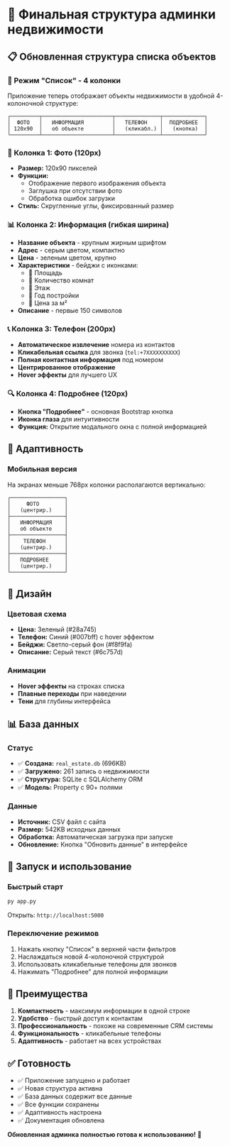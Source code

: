 # 🎯 Финальная структура админки недвижимости

## 📋 Обновленная структура списка объектов

### 🔄 Режим "Список" - 4 колонки

Приложение теперь отображает объекты недвижимости в удобной 4-колоночной структуре:

```
┌─────────┬──────────────────────┬──────────────┬─────────────┐
│  ФОТО   │   ИНФОРМАЦИЯ         │   ТЕЛЕФОН    │  ПОДРОБНЕЕ  │
│ 120x90  │   об объекте         │   (кликабл.) │   (кнопка)  │
└─────────┴──────────────────────┴──────────────┴─────────────┘
```

### 📸 Колонка 1: Фото (120px)
- **Размер:** 120x90 пикселей
- **Функции:** 
  - Отображение первого изображения объекта
  - Заглушка при отсутствии фото
  - Обработка ошибок загрузки
- **Стиль:** Скругленные углы, фиксированный размер

### 📊 Колонка 2: Информация (гибкая ширина)
- **Название объекта** - крупным жирным шрифтом
- **Адрес** - серым цветом, компактно
- **Цена** - зеленым цветом, крупно
- **Характеристики** - бейджи с иконками:
  - 📏 Площадь
  - 🚪 Количество комнат  
  - 🏢 Этаж
  - 📅 Год постройки
  - 🧮 Цена за м²
- **Описание** - первые 150 символов

### 📞 Колонка 3: Телефон (200px)
- **Автоматическое извлечение** номера из контактов
- **Кликабельная ссылка** для звонка (`tel:+7XXXXXXXXXX`)
- **Полная контактная информация** под номером
- **Центрированное отображение**
- **Hover эффекты** для лучшего UX

### 🔍 Колонка 4: Подробнее (120px)
- **Кнопка "Подробнее"** - основная Bootstrap кнопка
- **Иконка глаза** для интуитивности
- **Функция:** Открытие модального окна с полной информацией

## 📱 Адаптивность

### Мобильная версия
На экранах меньше 768px колонки располагаются вертикально:

```
┌─────────────────┐
│     ФОТО        │
│   (центрир.)    │
├─────────────────┤
│   ИНФОРМАЦИЯ    │
│   об объекте    │
├─────────────────┤
│    ТЕЛЕФОН      │
│   (центрир.)    │
├─────────────────┤
│   ПОДРОБНЕЕ     │
│   (центрир.)    │
└─────────────────┘
```

## 🎨 Дизайн

### Цветовая схема
- **Цена:** Зеленый (#28a745)
- **Телефон:** Синий (#007bff) с hover эффектом
- **Бейджи:** Светло-серый фон (#f8f9fa)
- **Описание:** Серый текст (#6c757d)

### Анимации
- **Hover эффекты** на строках списка
- **Плавные переходы** при наведении
- **Тени** для глубины интерфейса

## 📊 База данных

### Статус
- ✅ **Создана:** `real_estate.db` (696KB)
- ✅ **Загружено:** 261 запись о недвижимости
- ✅ **Структура:** SQLite с SQLAlchemy ORM
- ✅ **Модель:** Property с 90+ полями

### Данные
- **Источник:** CSV файл с сайта
- **Размер:** 542KB исходных данных
- **Обработка:** Автоматическая загрузка при запуске
- **Обновление:** Кнопка "Обновить данные" в интерфейсе

## 🚀 Запуск и использование

### Быстрый старт
```bash
py app.py
```
Открыть: `http://localhost:5000`

### Переключение режимов
1. Нажать кнопку "Список" в верхней части фильтров
2. Наслаждаться новой 4-колоночной структурой
3. Использовать кликабельные телефоны для звонков
4. Нажимать "Подробнее" для полной информации

## 🎯 Преимущества

1. **Компактность** - максимум информации в одной строке
2. **Удобство** - быстрый доступ к контактам
3. **Профессиональность** - похоже на современные CRM системы
4. **Функциональность** - кликабельные телефоны
5. **Адаптивность** - работает на всех устройствах

## ✅ Готовность

- ✅ Приложение запущено и работает
- ✅ Новая структура активна
- ✅ База данных содержит все данные
- ✅ Все функции сохранены
- ✅ Адаптивность настроена
- ✅ Документация обновлена

**Обновленная админка полностью готова к использованию!** 🎉 